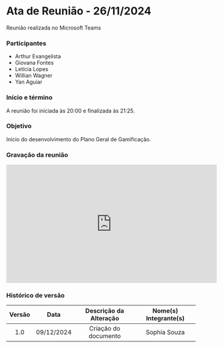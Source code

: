 # Ata de Reunião - 26/11/2024

Reunião realizada no Microsoft Teams

### Participantes
- Arthur Evangelista
- Giovana Fontes
- Letícia Lopes
- Willian Wagner
- Yan Aguiar

### Início e término
A reunião foi iniciada às 20:00 e finalizada às 21:25.

### Objetivo
Início do desenvolvimento do Plano Geral de Gamificação.

### Gravação da reunião

<iframe width="560" height="315" src="https://www.youtube.com/embed/q32Zl2_geJg" title="YouTube video player" frameborder="0" allow="accelerometer; autoplay; clipboard-write; encrypted-media; gyroscope; picture-in-picture; web-share" referrerpolicy="strict-origin-when-cross-origin" allowfullscreen></iframe>

### Histórico de versão

| Versão |    Data    | Descrição da Alteração | Nome(s) Integrante(s) |
| :----: | :--------: | :--------------------: | :-------------------: |
|  1.0   | 09/12/2024 |  Criação do documento  |      Sophia Souza     |